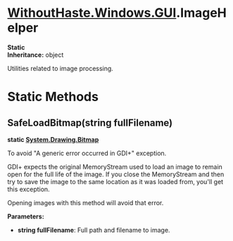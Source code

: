 # [WithoutHaste.Windows.GUI](TableOfContents.WithoutHaste.Windows.GUI.md).ImageHelper

**Static**  
**Inheritance:** object  

Utilities related to image processing.  

# Static Methods

## SafeLoadBitmap(string fullFilename)

**static [System.Drawing.Bitmap](https://docs.microsoft.com/en-us/dotnet/api/system.drawing.bitmap)**  

To avoid "A generic error occurred in GDI+" exception.  

GDI+ expects the original MemoryStream used to load an image to remain open for the full life of the image. If you close the MemoryStream and then try to save the image to the same location as it was loaded from, you'll get this exception.  

Opening images with this method will avoid that error.  

**Parameters:**  
* **string fullFilename**: Full path and filename to image.  

